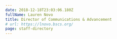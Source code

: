```yaml
---
date: 2018-12-18T23:03:06.180Z
fullName: Lauren Novo
title: Director of Communications & Advancement
# url: https://lnovo.bscs.org/
page: staff-directory
---
```

